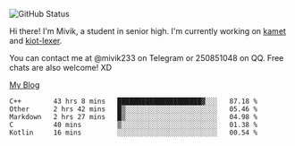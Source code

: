 ![GitHub Status](https://github-readme-stats.vercel.app/api?show_icons=true&username=Mivik)

Hi there! I'm Mivik, a student in senior high. I'm currently working on [kamet](https://github.com/Mivik/kamet) and [kiot-lexer](https://github.com/KiotLand/kiot-lexer).

You can contact me at @mivik233 on Telegram or 250851048 on QQ. Free chats are also welcome! XD

[My Blog](https://mivik.gitee.io)

<!--START_SECTION:waka-->
```text
C++        43 hrs 8 mins   █████████████████████▓░░░   87.18 % 
Other      2 hrs 42 mins   █▒░░░░░░░░░░░░░░░░░░░░░░░   05.46 % 
Markdown   2 hrs 27 mins   █▒░░░░░░░░░░░░░░░░░░░░░░░   04.98 % 
C          40 mins         ▒░░░░░░░░░░░░░░░░░░░░░░░░   01.38 % 
Kotlin     16 mins         ░░░░░░░░░░░░░░░░░░░░░░░░░   00.54 % 
```
<!--END_SECTION:waka-->
